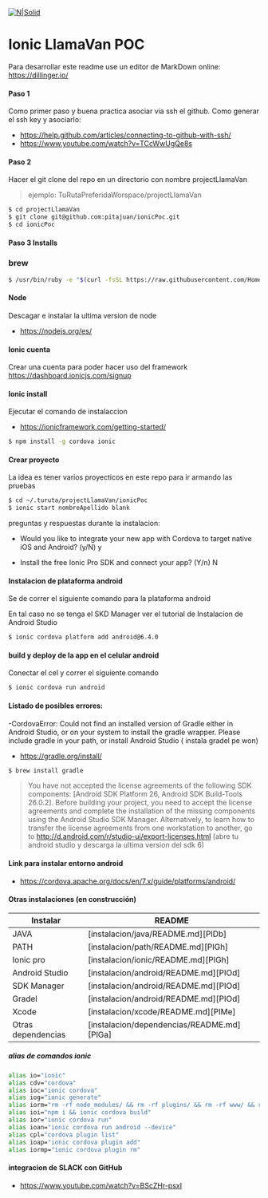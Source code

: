 [![N|Solid](http://koladas.com.ve/wp-content/uploads/2015/03/Koladas_separador.png)](http://koladas.com.ve/)
# Ionic LlamaVan POC

Para desarrollar este readme use un editor de MarkDown online:
https://dillinger.io/

#### Paso 1
Como primer paso y buena practica asociar via ssh el github. Como generar el ssh key y asociarlo:
- https://help.github.com/articles/connecting-to-github-with-ssh/
- https://www.youtube.com/watch?v=TCcWwUgQe8s
  
#### Paso 2
Hacer el git clone del repo en un directorio con nombre  projectLlamaVan

> ejemplo: TuRutaPreferidaWorspace/projectLlamaVan

```sh
$ cd projectLlamaVan
$ git clone git@github.com:pitajuan/ionicPoc.git
$ cd ionicPoc
```

#### Paso 3 Installs

### brew
```sh
$ /usr/bin/ruby -e "$(curl -fsSL https://raw.githubusercontent.com/Homebrew/install/master/install)"
```

#### Node
Descagar e instalar la ultima version de node
- https://nodejs.org/es/

#### Ionic cuenta
Crear una cuenta para poder hacer uso del framework
https://dashboard.ionicjs.com/signup

#### Ionic install
Ejecutar el comando de instalaccion 
- https://ionicframework.com/getting-started/

```sh
$ npm install -g cordova ionic
```

#### Crear proyecto 

La idea es tener varios proyecticos en este repo para ir armando las pruebas

```sh
$ cd ~/.turuta/projectLlamaVan/ionicPoc
$ ionic start nombreApellido blank
```
preguntas y respuestas durante la instalacion:

- Would you like to integrate your new app with Cordova to target native iOS and Android? (y/N) y

- Install the free Ionic Pro SDK and connect your app? (Y/n) N

#### Instalacion de plataforma android 

Se de correr el siguiente comando para la plataforma android

En tal caso no se tenga el SKD Manager ver el tutorial de Instalacion de Android Studio

```sh
$ ionic cordova platform add android@6.4.0

```

#### build y deploy de la app en el celular android

Conectar el cel y correr el siguiente comando

```sh
$ ionic cordova run android

```
 
#### Listado de posibles errores:


 -CordovaError: Could not find an installed version of Gradle either in Android Studio,
or on your system to install the gradle wrapper. Please include gradle 
in your path, or install Android Studio ( instala gradel pe won)

- https://gradle.org/install/

```sh
$ brew install gradle

```

> You have not accepted the license agreements of the following SDK components:
  [Android SDK Platform 26, Android SDK Build-Tools 26.0.2].
  Before building your project, you need to accept the license agreements and complete the installation of the missing components using the Android Studio SDK Manager.
  Alternatively, to learn how to transfer the license agreements from one workstation to another, go to http://d.android.com/r/studio-ui/export-licenses.html (abre tu android studio y descarga la ultima version del sdk 6)


#### Link para instalar entorno android

- https://cordova.apache.org/docs/en/7.x/guide/platforms/android/


#### Otras instalaciones (en construcción)

| Instalar | README |
| ------ | ------ |
| JAVA | [instalacion/java/README.md][PlDb] |
| PATH | [instalacion/path/README.md][PlGh] |
| Ionic pro | [instalacion/ionic/README.md][PlGh] |
| Android Studio | [instalacion/android/README.md][PlOd] |
| SDK Manager | [instalacion/android/README.md][PlOd] |
| Gradel | [instalacion/android/README.md][PlOd] |
| Xcode | [instalacion/xcode/README.md][PlMe] |
| Otras dependencias | [instalacion/dependencias/README.md][PlGa] |


##### alias de comandos ionic

```sh
alias io="ionic"
alias cdv="cordova"
alias ioc="ionic cordova"
alias iog="ionic generate"
alias iorm="rm -rf node_modules/ && rm -rf plugins/ && rm -rf www/ && rm -rf platforms/ && rm -rf .sourcemaps/"
alias ioi="npm i && ionic cordova build"
alias ior="ionic cordova run"
alias ioan="ionic cordova run android --device"
alias cpl="cordova plugin list"
alias ioap="ionic cordova plugin add"
alias iormp="ionic cordova plugin rm"
```

#### integracion de SLACK con GitHub
- https://www.youtube.com/watch?v=BScZHr-psxI